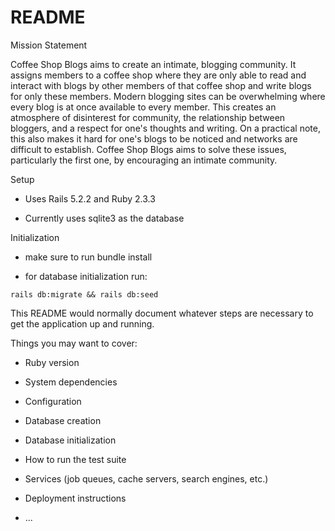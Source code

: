 # README

Mission Statement

Coffee Shop Blogs aims to create an intimate, blogging community. It assigns members to a coffee shop where they are only able to read and interact with blogs by other members of that coffee shop and write blogs for only these members. Modern blogging sites can be overwhelming where every blog is at once available to every member. This creates an atmosphere of disinterest for community, the relationship between bloggers, and a respect for one's thoughts and writing. On a practical note, this also makes it hard for one's blogs to be noticed and networks are difficult to establish. Coffee Shop Blogs aims to solve these issues, particularly the first one, by encouraging an intimate community.

Setup

- Uses Rails 5.2.2 and Ruby 2.3.3

- Currently uses sqlite3 as the database

Initialization

- make sure to run bundle install

- for database initialization run:
```
rails db:migrate && rails db:seed
```


This README would normally document whatever steps are necessary to get the
application up and running.

Things you may want to cover:

* Ruby version

* System dependencies

* Configuration

* Database creation

* Database initialization

* How to run the test suite

* Services (job queues, cache servers, search engines, etc.)

* Deployment instructions

* ...
